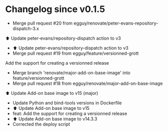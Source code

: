 # Changelog since v0.1.5
- Merge pull request #20 from egguy/renovate/peter-evans-repository-dispatch-3.x

⬆️ Update peter-evans/repository-dispatch action to v3 
- ⬆️ Update peter-evans/repository-dispatch action to v3 
- Merge pull request #19 from egguy/feature/versionned-grott

Add the support for creating a versionned release 
- Merge branch 'renovate/major-add-on-base-image' into feature/versionned-grott 
- Merge pull request #18 from egguy/renovate/major-add-on-base-image

⬆️ Update Add-on base image to v15 (major) 
- Update Python and bind-tools versions in Dockerfile 
- ⬆️ Update Add-on base image to v15 
- feat: Add the support for creating a versionned release 
- ⬆️ Update Add-on base image to v14.3.3 
- Corrected the deploy script 
